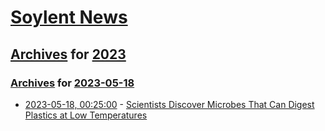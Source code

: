 # [Soylent News](../../../README.md)

## [Archives](../../index.md) for [2023](../index.md)

### [Archives](../../index.md) for [2023-05-18](index.md)

* [2023-05-18, 00:25:00](https://soylentnews.org/article.pl?sid=23/05/17/0359242&from=rss) - [Scientists Discover Microbes That Can Digest Plastics at Low Temperatures](https://soylentnews.org/article.pl?sid=23/05/17/0359242&from=rss)
